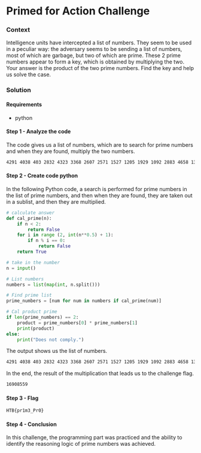 # Primed for Action Challenge

### Context

Intelligence units have intercepted a list of numbers. They seem to be used in a peculiar way: the adversary seems to be sending a list of numbers, most of which are garbage, but two of which are prime. These 2 prime numbers appear to form a key, which is obtained by multiplying the two. Your answer is the product of the two prime numbers. Find the key and help us solve the case.

### Solution

#### Requirements

- python

#### Step 1 - Analyze the code

The code gives us a list of numbers, which are to search for prime numbers and when they are found, multiply the two numbers.

```bash
4291 4038 403 2832 4323 3368 2607 2571 1527 1205 1929 1092 2883 4658 1379 4152 2148 294 1573 2584 2990 3244 254 2210 544 670 4047 3942 1446 217 3822 3114 3075 4877 3321 4459 4514 4364 1881 2958 1456 375 2911 1917 3861 3753 4311 3577 3149 3467
```

#### Step 2 - Create code python

In the following Python code, a search is performed for prime numbers in the list of prime numbers, and then when they are found, they are taken out in a sublist, and then they are multiplied.

```python
# calculate answer
def cal_prime(n):
    if n < 2:
        return False
    for i in range (2, int(n**0.5) + 1):
        if n % i == 0:
            return False
    return True

# take in the number
n = input()

# List numbers
numbers = list(map(int, n.split()))

# Find prime list
prime_numbers = [num for num in numbers if cal_prime(num)]

# Cal product prime
if len(prime_numbers) == 2:
    product = prime_numbers[0] * prime_numbers[1]
    print(product)
else:
    print("Does not comply.")
```

The output shows us the list of numbers.

```bash
4291 4038 403 2832 4323 3368 2607 2571 1527 1205 1929 1092 2883 4658 1379 4152 2148 294 1573 2584 2990 3244 254 2210 544 670 4047 3942 1446 217 3822 3114 3075 4877 3321 4459 4514 4364 1881 2958 1456 375 2911 1917 3861 3753 4311 3577 3149 3467
```

In the end, the result of the multiplication that leads us to the challenge flag.

```bash
16908559
```

#### Step 3 - Flag

```bash
HTB{pr1m3_Pr0}
```

#### Step 4 - Conclusion

In this challenge, the programming part was practiced and the ability to identify the reasoning logic of prime numbers was achieved.
